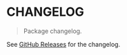 # CHANGELOG

> Package changelog.

See [GitHub Releases](https://github.com/stdlib-js/stats-incr-mpcorr/releases) for the changelog.